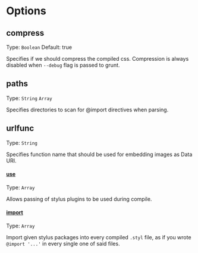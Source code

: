 # Options

## compress
Type: `Boolean`
Default: true

Specifies if we should compress the compiled css. Compression is always disabled when `--debug` flag is passed to grunt.

## paths
Type: `String` `Array`

Specifies directories to scan for @import directives when parsing.

## urlfunc
Type: `String`

Specifies function name that should be used for embedding images as Data URI.

#### [use](https://github.com/LearnBoost/stylus/blob/master/docs/js.md#usefn)
Type: `Array`

Allows passing of stylus plugins to be used during compile.

#### [import](https://github.com/LearnBoost/stylus/blob/master/docs/js.md#importpath)
Type: `Array`

Import given stylus packages into every compiled `.styl` file, as if you wrote `@import '...'`
in every single one of said files.
